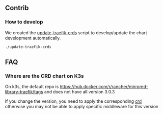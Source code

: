 
## Contrib

### How to develop

We created the [update-traefik-crds](update-traefik-crds) script
to develop/update the chart development automatically.

```bash
./update-traefik-crds
```

## FAQ

### Where are the CRD chart on K3s

On k3s, the default repo is https://hub.docker.com/r/rancher/mirrored-library-traefik/tags
and does not have all version 3.0.3

If you change the version, you need to apply the corresponding [crd](https://doc.traefik.io/traefik/user-guides/crd-acme/#ingressroute-definition)
otherwise you may not be able to apply specific middleware for this version
